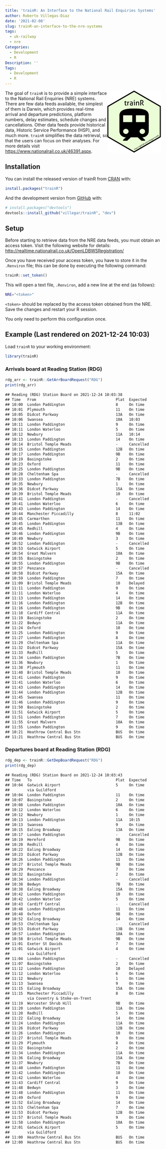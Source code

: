 ```yaml
---
title: 'trainR: An Interface to the National Rail Enquiries Systems'
author: Roberto Villegas-Diaz
date: '2021-02-08'
slug: trainR-an-interface-to-the-nre-systems
tags:
  - uk-railway
  - nre
Categories:
  - Development
  - R
Description: ''
Tags:
  - Development
  - R
---
```


<img src="https://raw.githubusercontent.com/villegar/trainR/main/inst/images/logo.png" alt="logo" align="right" height=200px/>

The goal of `trainR` is to provide a simple interface to the 
National Rail Enquiries (NRE) systems. There are few data feeds 
available, the simplest of them is Darwin, which provides real-time 
arrival and departure predictions, platform numbers, delay estimates, 
schedule changes and cancellations. Other data feeds provide historical 
data, Historic Service Performance (HSP), and much more. `trainR` 
simplifies the data retrieval, so that the users can focus on their 
analyses. For more details visit 
https://www.nationalrail.co.uk/46391.aspx.

## Installation

You can install the released version of trainR from [CRAN](https://CRAN.R-project.org) with:

``` r
install.packages("trainR")
```

And the development version from [GitHub](https://github.com/) with:

``` r
# install.packages("devtools")
devtools::install_github("villegar/trainR", "dev")
```

## Setup
Before starting to retrieve data from the NRE data feeds, you must obtain an access token. 
Visit the following website for details: http://realtime.nationalrail.co.uk/OpenLDBWSRegistration/

Once you have received your access token, you have to store it in the `.Renviron` file; this can be 
done by executing the following command:


```r
trainR::set_token()
```

This will open a text file, `.Renviron`, add a new line at the end (as follows):

```bash
NRE="<token>"
```

`<token>` should be replaced by the access token obtained from the NRE. Save the changes and restart 
your R session.

You only need to perform this configuration once.

## Example (Last rendered on 2021-12-24 10:03)

Load `trainR` to your working environment:

```r
library(trainR)
```

### Arrivals board at Reading Station (RDG)


```r
rdg_arr <- trainR::GetArrBoardRequest("RDG")
print(rdg_arr)
```

```
## Reading (RDG) Station Board on 2021-12-24 10:03:38
## Time   From                                    Plat  Expected
## 10:00  London Paddington                       8     On time
## 10:01  Plymouth                                11    On time
## 10:05  Didcot Parkway                          13A   On time
## 10:06  Swansea                                 10A   10:03
## 10:11  London Paddington                       9     On time
## 10:11  London Waterloo                         5     On time
## 10:12  Newbury                                 11A   10:14
## 10:13  London Paddington                       14    On time
## 10:14  Bristol Temple Meads                    -     Cancelled
## 10:15  London Paddington                       12B   On time
## 10:17  London Paddington                       9B    On time
## 10:19  Basingstoke                             2     On time
## 10:23  Oxford                                  11    On time
## 10:25  London Paddington                       9B    On time
## 10:28  Cheltenham Spa                          -     Cancelled
## 10:33  London Paddington                       7B    On time
## 10:35  Newbury                                 1     On time
## 10:36  Didcot Parkway                          15A   On time
## 10:39  Bristol Temple Meads                    10    On time
## 10:41  London Paddington                       -     Cancelled
## 10:41  London Waterloo                         6     On time
## 10:43  London Paddington                       14    On time
## 10:44  Manchester Piccadilly                   8     11:02
## 10:45  Carmarthen                              11    On time
## 10:45  London Paddington                       13B   On time
## 10:45  Redhill                                 4     On time
## 10:46  London Paddington                       9B    On time
## 10:49  Newbury                                 3     On time
## 10:52  London Paddington                       -     Cancelled
## 10:53  Gatwick Airport                         5     On time
## 10:54  Great Malvern                           10A   On time
## 10:55  Basingstoke                             2     On time
## 10:55  London Paddington                       9B    On time
## 10:57  Penzance                                -     Cancelled
## 10:58  Didcot Parkway                          15A   On time
## 10:59  London Paddington                       7     On time
## 11:09  Bristol Temple Meads                    10    Delayed
## 11:11  London Paddington                       9     On time
## 11:11  London Waterloo                         4     On time
## 11:13  London Paddington                       14    On time
## 11:16  London Paddington                       12B   On time
## 11:16  London Paddington                       9B    On time
## 11:18  Cardiff Central                         11A   On time
## 11:19  Basingstoke                             2     On time
## 11:22  Bedwyn                                  11A   On time
## 11:24  Oxford                                  10    On time
## 11:25  London Paddington                       9     On time
## 11:27  London Paddington                       8     On time
## 11:29  Cheltenham Spa                          11A   On time
## 11:32  Didcot Parkway                          15A   On time
## 11:33  Redhill                                 5     On time
## 11:34  London Paddington                       7B    On time
## 11:36  Newbury                                 1     On time
## 11:38  Plymouth                                11    On time
## 11:40  Bristol Temple Meads                    10    On time
## 11:41  London Paddington                       9     On time
## 11:41  London Waterloo                         6     On time
## 11:43  London Paddington                       14    On time
## 11:44  London Paddington                       12B   On time
## 11:45  Swansea                                 11    On time
## 11:46  London Paddington                       9     On time
## 11:50  Basingstoke                             2     On time
## 11:51  Gatwick Airport                         5     On time
## 11:51  London Paddington                       7     On time
## 11:55  Great Malvern                           10A   On time
## 11:55  London Paddington                       9     On time
## 10:21  Heathrow Central Bus Stn                BUS   On time
## 11:21  Heathrow Central Bus Stn                BUS   On time
```

### Departures board at Reading Station (RDG)


```r
rdg_dep <- trainR::GetDepBoardRequest("RDG")
print(rdg_dep)
```

```
## Reading (RDG) Station Board on 2021-12-24 10:03:43
## Time   To                                      Plat  Expected
## 10:04  Gatwick Airport                         5     On time
##        via Guildford                           
## 10:04  London Paddington                       11    On time
## 10:07  Basingstoke                             2     On time
## 10:08  London Paddington                       10A   On time
## 10:12  London Waterloo                         6     On time
## 10:12  Newbury                                 1     On time
## 10:13  London Paddington                       11A   10:15
## 10:13  Swansea                                 9     On time
## 10:15  Ealing Broadway                         13A   On time
## 10:17  London Paddington                       -     Cancelled
## 10:19  Hereford                                9B    On time
## 10:20  Redhill                                 4     On time
## 10:22  Ealing Broadway                         14    On time
## 10:23  Didcot Parkway                          12B   On time
## 10:26  London Paddington                       11    On time
## 10:27  Bristol Temple Meads                    9B    On time
## 10:29  Penzance                                7     On time
## 10:32  Basingstoke                             2     On time
## 10:34  London Paddington                       -     Cancelled
## 10:38  Bedwyn                                  7B    On time
## 10:38  Ealing Broadway                         15A   On time
## 10:42  London Paddington                       10    On time
## 10:42  London Waterloo                         5     On time
## 10:43  Cardiff Central                         -     Cancelled
## 10:48  London Paddington                       11    On time
## 10:48  Oxford                                  9B    On time
## 10:52  Ealing Broadway                         14    On time
## 10:53  Cheltenham Spa                          -     Cancelled
## 10:53  Didcot Parkway                          13B   On time
## 10:57  London Paddington                       10A   On time
## 10:58  Bristol Temple Meads                    9B    On time
## 11:01  Exeter St Davids                        7     On time
## 11:01  Gatwick Airport                         4     On time
##        via Guildford                           
## 11:04  London Paddington                       -     Cancelled
## 11:07  Basingstoke                             2     On time
## 11:12  London Paddington                       10    Delayed
## 11:12  London Waterloo                         6     On time
## 11:12  Newbury                                 1     On time
## 11:13  Swansea                                 9     On time
## 11:15  Ealing Broadway                         15A   On time
## 11:15  Manchester Piccadilly                   8     On time
##        via Coventry & Stoke-on-Trent           
## 11:19  Worcester Shrub Hill                    9B    On time
## 11:20  London Paddington                       11A   On time
## 11:20  Redhill                                 5     On time
## 11:22  Ealing Broadway                         14    On time
## 11:24  London Paddington                       11A   On time
## 11:26  Didcot Parkway                          12B   On time
## 11:26  London Paddington                       10    On time
## 11:27  Bristol Temple Meads                    9     On time
## 11:29  Plymouth                                8     On time
## 11:32  Basingstoke                             2     On time
## 11:34  London Paddington                       11A   On time
## 11:36  Ealing Broadway                         15A   On time
## 11:37  Newbury                                 7B    On time
## 11:40  London Paddington                       11    On time
## 11:42  London Paddington                       10    On time
## 11:42  London Waterloo                         4     On time
## 11:43  Cardiff Central                         9     On time
## 11:48  Bedwyn                                  3     On time
## 11:48  London Paddington                       11    On time
## 11:49  Oxford                                  9     On time
## 11:52  Ealing Broadway                         14    On time
## 11:53  Cheltenham Spa                          7     On time
## 11:53  Didcot Parkway                          12B   On time
## 11:57  Bristol Temple Meads                    9     On time
## 11:58  London Paddington                       10A   On time
## 12:01  Gatwick Airport                         5     On time
##        via Guildford                           
## 11:00  Heathrow Central Bus Stn                BUS   On time
## 12:00  Heathrow Central Bus Stn                BUS   On time
```
